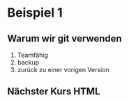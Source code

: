 # Beispiel 1

## Warum wir git verwenden

1. Teamfähig
1. backup
1. zurück zu einer vorigen Version 

## Nächster Kurs HTML